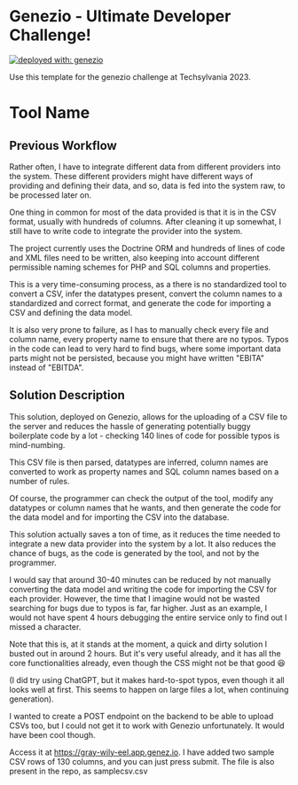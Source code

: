 # Genezio - Ultimate Developer Challenge!

[![deployed with: genezio](https://img.shields.io/badge/deployed_with-genezio-6742c1.svg?labelColor=62C353&style=flat)](https://github.com/genez-io/genezio)

Use this template for the genezio challenge at Techsylvania 2023.

# Tool Name

## Previous Workflow

Rather often, I have to integrate different data from different providers into the system. These different providers might have different ways of providing and defining their data, and so, data is fed into the system raw, to be processed later on.


One thing in common for most of the data provided is that it is in the CSV format, usually with hundreds of columns. After cleaning it up somewhat, I still have to write code to integrate the provider into the system.


The project currently uses the Doctrine ORM and hundreds of lines of code and XML files need to be written, also keeping into account different permissible naming schemes for PHP and SQL columns and properties.


This is a very time-consuming process, as a there is no standardized tool to convert a CSV, infer the datatypes present, convert the column names to a standardized and correct format, and generate the code for importing a CSV and defining the data model.


It is also very prone to failure, as I has to manually check every file and column name, every property name to ensure that there are no typos. Typos in the code can lead to very hard to find bugs, where some important data parts might not be persisted, because you might have written "EBITA" instead of "EBITDA".
## Solution Description

This solution, deployed on Genezio, allows for the uploading of a CSV file to the server and reduces the hassle of generating potentially buggy boilerplate code by a lot - checking 140 lines of code for possible typos is mind-numbing.


This CSV file is then parsed, datatypes are inferred, column names are converted to work as property names and SQL column names based on a number of rules.


Of course, the programmer can check the output of the tool, modify any datatypes or column names that he wants, and then generate the code for the data model and for importing the CSV into the database.


This solution actually saves a ton of time, as it reduces the time needed to integrate a new data provider into the system by a lot. It also reduces the chance of bugs, as the code is generated by the tool, and not by the programmer.


I would say that around 30-40 minutes can be reduced by not manually converting the data model and writing the code for importing the CSV for each provider. However, the time that I imagine would not be wasted searching for bugs due to typos is far, far higher. Just as an example, I would not have spent 4 hours debugging the entire service only to find out I missed a character.


Note that this is, at it stands at the moment, a quick and dirty solution I busted out in around 2 hours. But it's very useful already, and it has all the core functionalities already, even though the CSS might not be that good 😆


(I did try using ChatGPT, but it makes hard-to-spot typos, even though it all looks well at first. This seems to happen on large files a lot, when continuing generation).


I wanted to create a POST endpoint on the backend to be able to upload CSVs too, but I could not get it to work with Genezio unfortunately. It would have been cool though.

Access it at https://gray-wily-eel.app.genez.io. I have added two sample CSV rows of 130 columns, and you can just press submit. The file is also present in the repo, as samplecsv.csv
